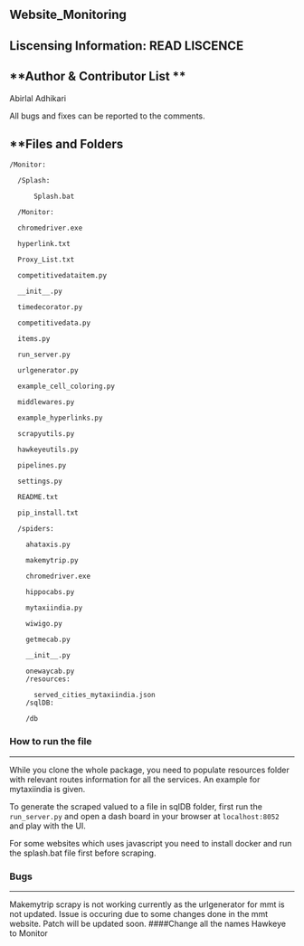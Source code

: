 ## Website_Monitoring

## Liscensing Information: READ LISCENCE


**Author & Contributor List **
-----------
Abirlal Adhikari

All bugs and fixes can be reported to the comments.

**Files and Folders
--------
```
/Monitor:

  /Splash:
  
      Splash.bat

  /Monitor:
  
  chromedriver.exe
  
  hyperlink.txt 
  
  Proxy_List.txt  

  competitivedataitem.py  
  
  __init__.py       
  
  timedecorator.py
  
  competitivedata.py    
  
  items.py     
  
  run_server.py   
  
  urlgenerator.py
  
  example_cell_coloring.py  
  
  middlewares.py   
  
  example_hyperlinks.py     
 
  scrapyutils.py
  
  hawkeyeutils.py           
  
  pipelines.py     
  
  settings.py
  
  README.txt 
  
  pip_install.txt
  
  /spiders:
  
    ahataxis.py           
    
    makemytrip.py   
    
    chromedriver.exe  
    
    hippocabs.py  
    
    mytaxiindia.py  
    
    wiwigo.py
    
    getmecab.py       
    
    __init__.py   
    
    onewaycab.py
    /resources:
    
      served_cities_mytaxiindia.json
    /sqlDB:
    
    /db
```
### How to run the file
-----
While you clone the whole package, you need to populate resources folder with relevant routes information for all the services. An example for mytaxiindia is given. 

To generate the scraped valued to a file in sqlDB folder, first run the ```run_server.py``` and open a dash board in your browser at ```localhost:8052``` and play with the UI.

For some websites which uses javascript you need to install docker and run the splash.bat file first before scraping.


### Bugs
-----
Makemytrip scrapy is not working currently as the urlgenerator for mmt is not updated. Issue is occuring due to some changes done in the mmt website. Patch will be updated soon.
####Change all the names Hawkeye to Monitor

